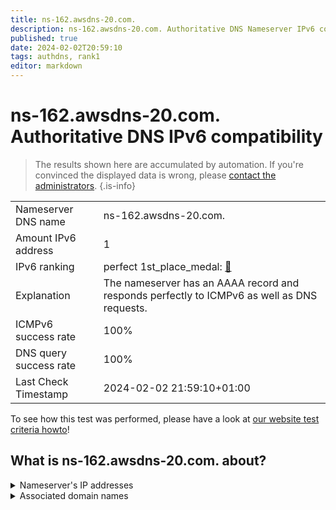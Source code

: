 ```yaml
---
title: ns-162.awsdns-20.com.
description: ns-162.awsdns-20.com. Authoritative DNS Nameserver IPv6 compatibility
published: true
date: 2024-02-02T20:59:10
tags: authdns, rank1
editor: markdown
---
```


# ns-162.awsdns-20.com. Authoritative DNS IPv6 compatibility

> The results shown here are accumulated by automation. If you're convinced the displayed data is wrong, please [contact the administrators](/howto/chat). 
{.is-info}




|   |   |
| - | - |
| Nameserver DNS name | ns-162.awsdns-20.com.
| Amount IPv6 address | 1
| IPv6 ranking | perfect 1st_place_medal: [🔗](/howto/ranking) |
| Explanation | The nameserver has an AAAA record and responds perfectly to ICMPv6 as well as DNS requests. |
| ICMPv6 success rate | 100%|
| DNS query success rate | 100% |
| Last Check Timestamp | 2024-02-02 21:59:10+01:00 |

To see how this test was performed, please have a look at [our website test criteria howto](/howto/testcriteria/authdns)!


## What is ns-162.awsdns-20.com. about?




<details>
<summary>Nameserver's IP addresses</summary>

2600:9000:5300:a200::1

</details>



<details>
<summary>Associated domain names</summary>

etsy.com

</details>
